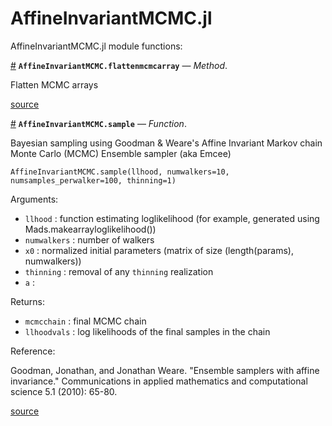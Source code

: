 
<a id='AffineInvariantMCMC.jl-1'></a>

# AffineInvariantMCMC.jl


AffineInvariantMCMC.jl module functions:

<a id='AffineInvariantMCMC.flattenmcmcarray-Tuple{Array,Array}' href='#AffineInvariantMCMC.flattenmcmcarray-Tuple{Array,Array}'>#</a>
**`AffineInvariantMCMC.flattenmcmcarray`** &mdash; *Method*.



Flatten MCMC arrays


<a target='_blank' href='https://github.com/madsjulia/AffineInvariantMCMC.jl/tree/06052b2d0c7998f7796132a2b3ec133618f14fbe/src/AffineInvariantMCMC.jl#L96' class='documenter-source'>source</a><br>

<a id='AffineInvariantMCMC.sample' href='#AffineInvariantMCMC.sample'>#</a>
**`AffineInvariantMCMC.sample`** &mdash; *Function*.



Bayesian sampling using Goodman & Weare's Affine Invariant Markov chain Monte Carlo (MCMC) Ensemble sampler (aka Emcee)

```
AffineInvariantMCMC.sample(llhood, numwalkers=10, numsamples_perwalker=100, thinning=1)
```

Arguments:

  * `llhood` : function estimating loglikelihood (for example, generated using Mads.makearrayloglikelihood())
  * `numwalkers` : number of walkers
  * `x0` : normalized initial parameters (matrix of size (length(params), numwalkers))
  * `thinning` : removal of any `thinning` realization
  * `a` :

Returns:

  * `mcmcchain` : final MCMC chain
  * `llhoodvals` : log likelihoods of the final samples in the chain

Reference:

Goodman, Jonathan, and Jonathan Weare. "Ensemble samplers with affine invariance." Communications in applied mathematics and computational science 5.1 (2010): 65-80.


<a target='_blank' href='https://github.com/madsjulia/AffineInvariantMCMC.jl/tree/06052b2d0c7998f7796132a2b3ec133618f14fbe/src/AffineInvariantMCMC.jl#L36-L59' class='documenter-source'>source</a><br>

